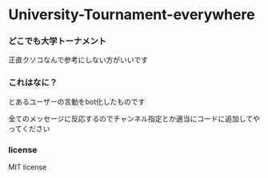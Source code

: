 # University-Tournament-everywhere
### どこでも大学トーナメント

正直クソコなんで参考にしない方がいいです

### これはなに？

とあるユーザーの言動をbot化したものです

全てのメッセージに反応するのでチャンネル指定とか適当にコードに追加してやってください

### license
MIT license

